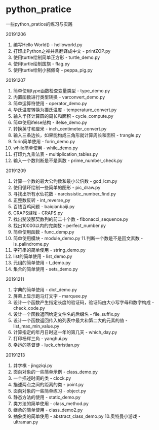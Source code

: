 # python_pratice
一些python_pratice的练习与实践

20191206  
1. 编写Hello World() - helloworld.py
2. 打印出Python之禅并且翻译成中文 - printZOP.py
3. 使用turtle绘制简单正方形 - turtle_demo.py
4. 使用turtle绘制国旗 - flag.py
5. 使用turtle绘制小猪佩奇 - peppa_pig.py

20191207
1. 简单使用type函数检查变量类型 - type_demo.py
2. 内置函数进行类型转换 - varconvert_demo.py
3. 简单运算符使用 - operator_demo.py
4. 华氏温度转换为摄氏温度 - temperature_convert.py
5. 输入半径计算圆的周长和面积 - cycle_compute.py
6. 简单使用ifelse结构 - ifelse_demo.py
7. 转换英寸和厘米 - inch_centimeter_convert.py
8. 输入三条边长，如果能构成三角形就计算周长和面积 - trangle.py
9. forin简单使用 - forin_demo.py
10. while简单使用 - while_demo.py
11. 打印九九乘法表 - multiplication_tables.py
12. 输入一个数判断是不是素数 - prime_number_check.py

20191209
1. 计算一个数的最大公约数和最小公倍数 - gcd_lcm.py
2. 使用循环绘制一些简单的图形 - pic_draw.py
3. 寻找出所有水仙花数 - narcissistic_number_find.py
4. 正整数反转 - int_reverse_py
5. 百钱百鸡问题 - baiqianbaiji.py
6. CRAPS游戏 - CRAPS.py
7. 找出斐波那契数列的前二十个数 - fibonacci_sequence.py
8. 找出10000以内的完美数 - perfect_number.py
9. 简单使用函数 - func_demp.py
10. 简单使用模块 - module_demo.py
11.判断一个数是不是回文素数 - is_palindrome.py
12. 字符串的简单使用 - string_demo.py
13. list的简单使用 - list_demo.py
14. 元组的简单使用 - t_demo.py
15. 集合的简单使用 - sets_demo.py

20191211
1. 字典的简单使用 - dict_demo.py
2. 屏幕上显示跑马灯文字 - marquee.py
3. 设计一个函数产生指定长度的验证码，验证码由大小写字母和数字构成 - check_code.py
4. 设计一个函数返回给定文件名的后缀名 - file_suffix.py
5. 设计一个函数返回传入的列表中最大和第二大的元素的值 - list_max_min_value.py
6. 计算指定的年月日时这一年的第几天 - which_day.py
7. 打印杨辉三角 - yanghui.py
8. 幸运的基督徒 - luck_christian.py

20191213
1. 井字棋 - jingziqi.py
2. 面向对象的一些简单示例 - class_demo.py
3. 一个描述时间的类 - clock.py
4. 描述两点之间的距离的类 - point.py
5. 面向对象的一些简单练习 - object.py
6. 静态方法的使用 - static_demo.py
7. 类方法的简单使用 - class_method.py
8. 继承的简单使用 - class_demo2.py
9. 抽象类的简单使用 - abstract_class_demo.py
10.奥特曼小游戏 - ultraman.py


